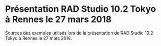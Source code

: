 # Présentation RAD Studio 10.2 Tokyo à Rennes le 27 mars 2018

Sources des exemples utilisés lors de la présentation de RAD Studio 10.2 Tokyo à Rennes le 27 mars 2018.
